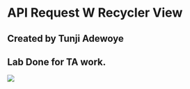 # API Request W Recycler View

## Created by Tunji Adewoye

## Lab Done for TA work.

<img src = recording.gif>
